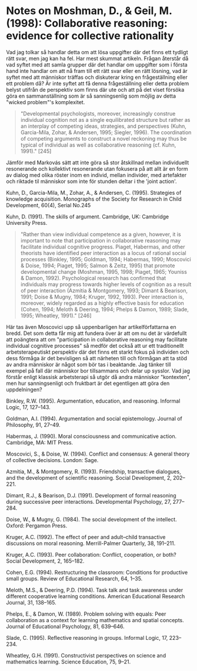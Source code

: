 # Notes on Moshman, D., & Geil, M. (1998): Collaborative reasoning: evidence for collective rationality

Vad jag tolkar så handlar detta om att lösa uppgifter där det finns ett tydligt rätt svar, men jag kan ha fel. Har mest skummat artikeln. Frågan återstår då vad syftet med att samla grupper där det handlar om uppgifter som i första hand inte handlar om att nå fram till ett rätt svar eller en rätt lösning, vad är syftet med att människor träffas och diskuterar kring en frågeställning eller ett problem då? Är inte syftet att få denna frågeställning eller detta problem belyst utifrån de perspektiv som finns där ute och att på det viset försöka göra en sammanställning som är så sanningsenlig som möjlig av detta "wicked problem"'s komplexitet. 

> "Developmental psychologists, moreover, increasingly construe individual cognition not as a single equilibrated structure but rather as an interplay of competing ideas, strategies, and perspectives (Kuhn, Garcia-Mila, Zohar, & Andersen, 1995; Siegler, 1996). The coordination of competing arguments to construct a novel reckoning may thus be typical of individual as well as collaborative reasoning (cf. Kuhn, 1991)." [245]

Jämför med Markovás sätt att inte göra så stor åtskillnad mellan individuellt resonerande och kollektivt resonerande utan fokusera på att allt är en form av dialog med olika röster inom en individ, mellan individer, med artefakter och riktade til människor som inte för stunden deltar i the 'joint action'.

Kuhn, D., Garcia-Mila, M., Zohar, A., & Andersen, C. (1995). Strategies of knowledge acquisition. Monographs of the Society for Research in Child Development, 60(4), Serial No.245

Kuhn, D. (1991). The skills of argument. Cambridge, UK: Cambridge University Press.



> "Rather than view individual competence as a given, however, it is important to note that participation in collaborative reasoning may facilitate individual cognitive progress. Piaget, Habermas, and other theorists have identified peer interaction as a locus of rational social processes (Binkley, 1995; Goldman, 1994; Habermas, 1990; Moscovici & Doise, 1994; Piaget, 1995; Salmon & Zeitz, 1995) that promote developmental change (Moshman, 1995, 1998; Piaget, 1965; Youniss & Damon, 1992). Psychological research has confirmed that individuals may progress towards higher levels of cognition as a result of peer interaction (Azmitia & Montgomery, 1993; Dimant & Bearison, 1991; Doise & Mugny, 1984; Kruger, 1992, 1993). Peer interaction is, moreover, widely regarded as a highly effective basis for education (Cohen, 1994; Meloth & Deering, 1994; Phelps & Damon, 1989; Slade, 1995; Wheatley, 1991)." [246]

Här tas även Moscovici upp så uppenbarligen har artikelförfattarna en bredd. Det som detta får mig att fundera över är att om nu det är värdefullt att poängtera att om "participation in collaborative reasoning may facilitate individual cognitive processes" så medför det också att ur ett traditionellt arbetsterapeutiskt perspektiv där det finns ett starkt fokus på individen och dess förmåga är det bevisligen så att närheten till och förmågan att ta stöd av andra människor är något som bör tas i beaktande. Jag tänker till exempel på fall där människor bor tillsammans och delar up sysslor. Vad jag förstår enligt klassisk arbetsterapi så utgör då andra människor "kontexten", men hur sanningsenligt och fruktbart är det egentligen att göra den uppdelningen?

Binkley, R.W. (1995). Argumentation, education, and reasoning. Informal Logic, 17, 127–143.

Goldman, A.I. (1994). Argumentation and social epistemology. Journal of Philosophy, 91, 27–49.

Habermas, J. (1990). Moral consciousness and communicative action. Cambridge, MA: MIT Press.

Moscovici, S., & Doise, W. (1994). Conflict and consensus: A general theory of collective decisions. London: Sage.

Azmitia, M., & Montgomery, R. (1993). Friendship, transactive dialogues, and the development of scientific reasoning. Social Development, 2, 202–221.

Dimant, R.J., & Bearison, D.J. (1991). Development of formal reasoning during successive peer interactions. Developmental Psychology, 27, 277–284.

Doise, W., & Mugny, G. (1984). The social development of the intellect. Oxford: Pergamon Press.

Kruger, A.C. (1992). The effect of peer and adult–child transactive discussions on moral reasoning. Merrill-Palmer Quarterly, 38, 191–211.

Kruger, A.C. (1993). Peer collaboration: Conflict, cooperation, or both? Social Development, 2, 165–182.

Cohen, E.G. (1994). Restructuring the classroom: Conditions for productive small groups. Review of Educational Research, 64, 1–35.

Meloth, M.S., & Deering, P.D. (1994). Task talk and task awareness under different cooperative learning conditions. American Educational Research Journal, 31, 138–165.

Phelps, E., & Damon, W. (1989). Problem solving with equals: Peer collaboration as a context for learning mathematics and spatial concepts. Journal of Educational Psychology, 81, 639–646.

Slade, C. (1995). Reflective reasoning in groups. Informal Logic, 17, 223–234.

Wheatley, G.H. (1991). Constructivist perspectives on science and mathematics learning. Science
Education, 75, 9–21.
